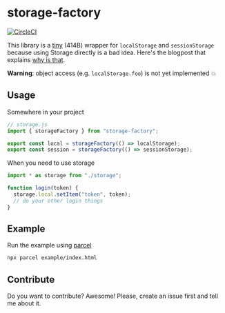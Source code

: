 # storage-factory

[![CircleCI](https://circleci.com/gh/MichalZalecki/storage-factory.svg?style=svg)](https://circleci.com/gh/MichalZalecki/storage-factory)

This library is a [tiny](https://bundlephobia.com/result?p=storage-factory) (414B) wrapper for `localStorage` and `sessionStorage` because using Storage directly is a bad idea. Here's the blogpost that explains [why is that](https://michalzalecki.com/why-using-localStorage-directly-is-a-bad-idea/).

**Warning**: object access (e.g. `localStorage.foo`) is not yet implemented 💥

## Usage

Somewhere in your project

```js
// storage.js
import { storageFactory } from "storage-factory";

export const local = storageFactory(() => localStorage);
export const session = storageFactory(() => sessionStorage);
```

When you need to use storage

```js
import * as storage from "./storage";

function login(token) {
  storage.local.setItem("token", token);
  // do your other login things
}
```

## Example

Run the example using [parcel](https://parceljs.org/)

```bash
npx parcel example/index.html
```

## Contribute

Do you want to contribute? Awesome! Please, create an issue first and tell me about it.
